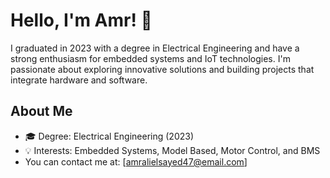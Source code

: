 # Hello, I'm Amr! 👋

I graduated in 2023 with a degree in Electrical Engineering and have a strong enthusiasm for embedded systems and IoT technologies. I'm passionate about exploring innovative solutions and building projects that integrate hardware and software.

## About Me
- 🎓 Degree: Electrical Engineering (2023)
- 💡 Interests: Embedded Systems, Model Based, Motor Control, and BMS
- You can contact me at: [amralielsayed47@email.com]

